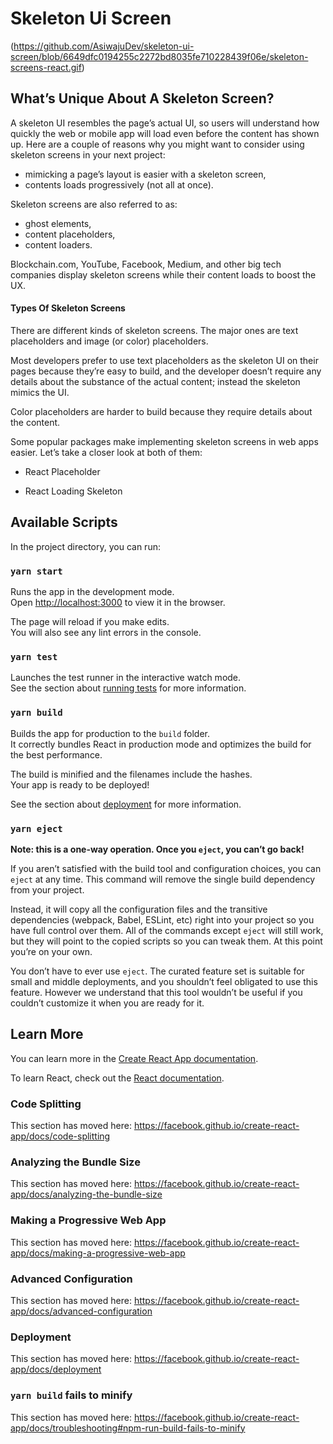# Skeleton Ui Screen

(https://github.com/AsiwajuDev/skeleton-ui-screen/blob/6649dfc0194255c2272bd8035fe710228439f06e/skeleton-screens-react.gif)

## What’s Unique About A Skeleton Screen?

A skeleton UI resembles the page’s actual UI, so users will understand how quickly the web or mobile app will load even before the content has shown up. Here are a couple of reasons why you might want to consider using skeleton screens in your next project:

- mimicking a page’s layout is easier with a skeleton screen,
- contents loads progressively (not all at once).

Skeleton screens are also referred to as:

- ghost elements,
- content placeholders,
- content loaders.

Blockchain.com, YouTube, Facebook, Medium, and other big tech companies display skeleton screens while their content loads to boost the UX.

#### Types Of Skeleton Screens

There are different kinds of skeleton screens. The major ones are text placeholders and image (or color) placeholders.

Most developers prefer to use text placeholders as the skeleton UI on their pages because they’re easy to build, and the developer doesn’t require any details about the substance of the actual content; instead the skeleton mimics the UI.

Color placeholders are harder to build because they require details about the content.

Some popular packages make implementing skeleton screens in web apps easier. Let’s take a closer look at both of them:

- React Placeholder

* React Loading Skeleton

## Available Scripts

In the project directory, you can run:

### `yarn start`

Runs the app in the development mode.<br />
Open [http://localhost:3000](http://localhost:3000) to view it in the browser.

The page will reload if you make edits.<br />
You will also see any lint errors in the console.

### `yarn test`

Launches the test runner in the interactive watch mode.<br />
See the section about [running tests](https://facebook.github.io/create-react-app/docs/running-tests) for more information.

### `yarn build`

Builds the app for production to the `build` folder.<br />
It correctly bundles React in production mode and optimizes the build for the best performance.

The build is minified and the filenames include the hashes.<br />
Your app is ready to be deployed!

See the section about [deployment](https://facebook.github.io/create-react-app/docs/deployment) for more information.

### `yarn eject`

**Note: this is a one-way operation. Once you `eject`, you can’t go back!**

If you aren’t satisfied with the build tool and configuration choices, you can `eject` at any time. This command will remove the single build dependency from your project.

Instead, it will copy all the configuration files and the transitive dependencies (webpack, Babel, ESLint, etc) right into your project so you have full control over them. All of the commands except `eject` will still work, but they will point to the copied scripts so you can tweak them. At this point you’re on your own.

You don’t have to ever use `eject`. The curated feature set is suitable for small and middle deployments, and you shouldn’t feel obligated to use this feature. However we understand that this tool wouldn’t be useful if you couldn’t customize it when you are ready for it.

## Learn More

You can learn more in the [Create React App documentation](https://facebook.github.io/create-react-app/docs/getting-started).

To learn React, check out the [React documentation](https://reactjs.org/).

### Code Splitting

This section has moved here: https://facebook.github.io/create-react-app/docs/code-splitting

### Analyzing the Bundle Size

This section has moved here: https://facebook.github.io/create-react-app/docs/analyzing-the-bundle-size

### Making a Progressive Web App

This section has moved here: https://facebook.github.io/create-react-app/docs/making-a-progressive-web-app

### Advanced Configuration

This section has moved here: https://facebook.github.io/create-react-app/docs/advanced-configuration

### Deployment

This section has moved here: https://facebook.github.io/create-react-app/docs/deployment

### `yarn build` fails to minify

This section has moved here: https://facebook.github.io/create-react-app/docs/troubleshooting#npm-run-build-fails-to-minify
